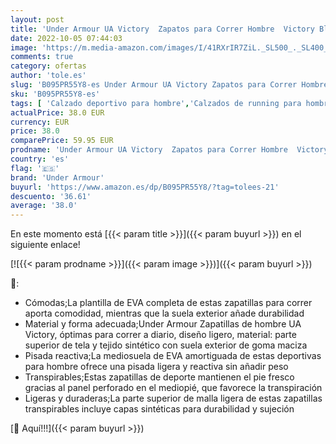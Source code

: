 ```yaml
---
layout: post
title: 'Under Armour UA Victory  Zapatos para Correr Hombre  Victory Blue / Victory Blue / Halo Gray  44 EU'
date: 2022-10-05 07:44:03
image: 'https://m.media-amazon.com/images/I/41RXrIR7ZiL._SL500_._SL400_.jpg'
comments: true
category: ofertas
author: 'tole.es'
slug: 'B095PR55Y8-es Under Armour UA Victory Zapatos para Correr Hombre Victory...'
sku: 'B095PR55Y8-es'
tags: [ 'Calzado deportivo para hombre','Calzados de running para hombre','Calzados para correr en asfalto para hombre','Zapatillas y calzado deportivo para hombre','Zapatos','Zapatos para hombre','Zapatos y complementos','under armour','zapatos','🇪🇸', ]
actualPrice: 38.0 EUR
currency: EUR
price: 38.0
comparePrice: 59.95 EUR
prodname: 'Under Armour UA Victory  Zapatos para Correr Hombre  Victory Blue / Victory Blue / Halo Gray  44 EU'
country: 'es'
flag: '🇪🇸'
brand: 'Under Armour'
buyurl: 'https://www.amazon.es/dp/B095PR55Y8/?tag=tolees-21'
descuento: '36.61'
average: '38.0'
---
```


En este momento está [{{< param title >}}]({{< param buyurl >}}) en el siguiente enlace!

[![{{< param prodname >}}]({{< param image >}})]({{< param buyurl >}})

🔎:

- Cómodas;La plantilla de EVA completa de estas zapatillas para correr aporta comodidad, mientras que la suela exterior añade durabilidad
- Material y forma adecuada;Under Armour Zapatillas de hombre UA Victory, óptimas para correr a diario, diseño ligero, material: parte superior de tela y tejido sintético con suela exterior de goma maciza
- Pisada reactiva;La mediosuela de EVA amortiguada de estas deportivas para hombre ofrece una pisada ligera y reactiva sin añadir peso
- Transpirables;Estas zapatillas de deporte mantienen el pie fresco gracias al panel perforado en el mediopié, que favorece la transpiración
- Ligeras y duraderas;La parte superior de malla ligera de estas zapatillas transpirables incluye capas sintéticas para durabilidad y sujeción

[🛒 Aquí!!!]({{< param buyurl >}})
